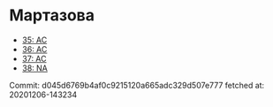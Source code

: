 # Мартазова
- [35: AC](35.md)
- [36: AC](36.md)
- [37: AC](37.md)
- [38: NA](38.md)

Commit: d045d6769b4af0c9215120a665adc329d507e777
 fetched at: 20201206-143234
